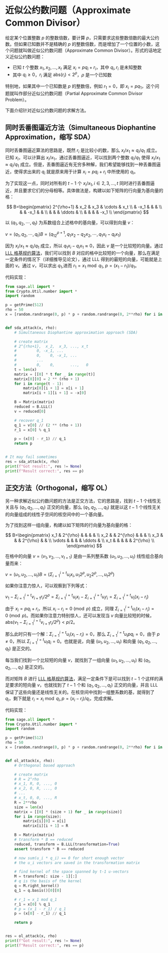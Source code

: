 # 近似公约数问题（Approximate Common Divisor）

给定某个位置整数 $p$ 的整数倍数，要计算 $p$，只需要求这些整数倍数的最大公约数。但如果已知数并不是精确的 $p$ 的整数倍数，而是增加了一个位置的小数，这个问题就叫做近似公约数问题（Approximate Common Divisor）。形式的话地定义近似公约数问题：

- 已知 $t$ 个整数 $x_1, x_2, \ldots, x_t$ 满足 $x_i = pq_i + r_i$，其中 $q_i, r_i$ 是未知整数
- 其中 $q_i \ge 0$，$r_i$ 满足 $\mathrm{abs}(r_i) < 2^{\rho}$，$\rho$ 是一个已知数

特别地，如果其中一个已知数是 $p$ 的整数倍，例如 $r_1 = 0$，即 $x_i = pq_1$，这个问题就叫作部分近似公约数问题（Partial Approximate Common Divisor Problem）。

下面介绍针对近似公约数问题的求解方法。

## 同时丢番图逼近方法（Simultaneous Diophantine Approximation，缩写 SDA）

同时丢番图逼近算法的思路是，既然 $r_i$ 是比较小的数，那么 $x_i/x_1 \approx q_i/q_1$ 成立。已知 $x_i$，可以计算出 $x_i/x_1$，通过丢番图逼近，可以找到两个整数 $q_i/q_1$ 使得 $x_i/x_1 \approx q_i/q_1$ 成立。但是，丢番图逼近有无穷多种解，我们希望能够找到一种丢番图逼近，使得求出来的 $q_i$ 就是原来用于计算 $x_i = pq_i + r_i$ 中所使用的 $q_i$。

为了实现这一点，同时对所有的 $t-1$ 个 $x_i/x_1, i \in {2, 3, \ldots, t}$ 同时进行丢番图逼近，并且要求它们的分母相等。具体做法是，构建以如下矩阵的行向量为基向量的格：

$$
B=\begin{pmatrix}
2^{\rho+1} & x_2 & x_3 & \cdots & x_t \\
& -x_1 & & & \\
& & -x_1 & & \\
& & & \ddots & \\
& & & & -x_1 \\
\end{pmatrix}
$$

以 $(q_1, q_2, \cdots, q_t)$ 为系数组合上述格中的基向量，可以得到向量 $v$：

$v = (q_1, q_2, \cdots, q_t)B = (q_12^{\rho+1}, q_1x_2-q_2x_2, \cdots, q_1x_t-q_tx_1)$

因为 $x_i/x_1 \approx q_i/q_1$ 成立，所以 $q_1x_i - q_ix_1 \approx 0$，因此 $v$ 是一个比较短的向量。通过 [LLL 格基规约算法](./lll.md)，我们可以找到 $B$ 对应的格中比较短的一个向量，那么在满足一定条件的情况下（详细推导见论文），通过 LLL 得到的最短的向量，可能就是上面的 $v$。通过 $v$，可以求出 $q_1$,进而 $r_1 = x_1 \bmod q_1$, $p = (x_1 - r_1) / q_1$。

代码实现：

```python
from sage.all import *
from Crypto.Util.number import *
import random

p = getPrime(512)
rho = 50
x = [random.randrange(0, p) * p + random.randrange(0, 2**rho) for i in range(5)]


def sda_attack(x, rho):
    # Simultaneous Diophantine approximation approach (SDA)

    # create matrix
    # 2^{rho+1},  x_2,  x_3, ..., x_t
    #         0, -x_1, ...
    #         0,    0, -x_1, ...
    #         ...
    #         0,    0,       ...,   0
    t = len(x)
    matrix = [[0] * t for _ in range(t)]
    matrix[0][0] = 2 ** (rho + 1)
    for i in range(t - 1):
        matrix[0][i + 1] = x[i + 1]
        matrix[i + 1][i + 1] = -x[0]

    B = Matrix(matrix)
    reduced = B.LLL()
    v = reduced[0]

    # recover q_1
    q_1 = v[0] // (2 ** (rho + 1))
    r_1 = x[0] % q_1

    p = (x[0] - r_1) // q_1
    return p


# It may fail sometimes
res = sda_attack(x, rho)
print(f"Got result:", res != None)
print(f"Result correct:", res == p)
```

## 正交方法（Orthogonal，缩写 OL）

另一种求解近似公约数问题的方法是正交方法，它的思路是，找到 $t-1$ 个线性无关且与 $(q_1, q_2, \ldots, q_t)$ 正交的向量，那么 $(q_1, q_2, \ldots, q_t)$ 就是以这 $t-1$ 个线性无关的向量组成的线性子空间的核空间中的一个基向量。

为了找到这样一组向量，构建以如下矩阵的行向量为基向量的格：

$$
B=\begin{pmatrix}
x_1 & 2^{\rho} & & & & \\
x_2 & & 2^{\rho} & & & \\
x_3 & & & 2^{\rho} & & \\
\vdots & & & & \ddots & \\
x_t & & & & & 2^{\rho} \\
\end{pmatrix}
$$

在格中的向量 $v=(v_1, v_2, \ldots, v_{t+1})$ 是由一系列整系数 $(u_1, u_2, \ldots, u_t)$ 线性组合基向量而来：

$v = (u_1, u_2, \ldots, u_t)B = (\Sigma_{i=1}^{i=t} u_ix_i, u_1 2^{\rho}, u_2 2^{\rho}, \ldots, u_t 2^{\rho})$

如果你注意力惊人，可以观察到下列等式：

$v_1 - \Sigma_{i=1}^{i=t} v_{i+1}r_i/2^{\rho} = \Sigma_{i=1}^{i=t} u_ix_i - \Sigma_{i=1}^{i=t} u_ir_i = \Sigma_{i=1}^{i=t}u_i(x_i-r_i)$

由于 $x_i = pq_i + r_i$，所以 $x_i - r_i = 0 \pmod p$ 成立，同理 $\Sigma_{i=1}^{i=t}u_i(x_i-r_i) = 0 \pmod p$。而如果你注意力特别惊人，还可以发现当 $v$ 向量比较短的时候，$\mathrm{abs}(v_1 - \Sigma_{i=1}^{i=t} v_{i+1}r_i/2^{\rho}) < p/2$。

那么此时只有一个解：$\Sigma_{i=1}^{i=t}u_i(x_i-r_i) = 0$，那么 $\Sigma_{i=1}^{i=t}u_ipq_i = 0$，由于 $p \ne 0$，所以 $\Sigma_{i=1}^{i=t}u_iq_i = 0$。也就是说，向量 $(u_1, u_2, \ldots, u_t)$ 和向量 $(q_1, q_2, \ldots, q_t)$ 是正交的。

每当我们找到一个比较短的向量 $v$，就找到了一组向量 $(u_1, u_2, \ldots, u_t)$ 和 $(q_1, q_2, \ldots, q_t)$ 是正交的。

而对矩阵 $B$ 进行 [LLL 格基规约算法](./lll.md)，满足一定条件下是可以找到 $t-1$ 个这样的满足要求的短向量 $v$，也就找到了 $t-1$ 个和 $(q_1, q_2, \ldots, q_t)$ 正交的向量，并且 LLL 保证了这些向量还是线性无关的。在核空间中找到一组整系数的基，就得到了 $q_i$，剩下就是 $r_i = x_i \bmod q_i, p = (x_i - r_i) / q_i$，完成求解。

代码实现：

```python
from sage.all import *
from Crypto.Util.number import *
import random

p = getPrime(512)
rho = 50
x = [random.randrange(0, p) * p + random.randrange(0, 2**rho) for i in range(5)]


def ol_attack(x, rho):
    # Orthogonal based approach

    # create matrix
    # R = 2^rho
    # x_1, R, 0, ..., 0
    # x_2, 0, R, ..., 0
    # ...
    # x_t, 0, 0, ..., R
    R = 2**rho
    size = len(x)
    matrix = [[0] * (size + 1) for _ in range(size)]
    for i in range(size):
        matrix[i][0] = x[i]
        matrix[i][i + 1] = R

    B = Matrix(matrix)
    # transform * B == reduced
    reduced, transform = B.LLL(transformation=True)
    assert transform * B == reduced

    # now sum(u_i * q_i) == 0 for short enough vector
    # the u_i vectors are saved in the transformation matrix

    # find kernel of the space spanned by t-1 u-vectors
    M = transform[: size - 1][:]
    # q is the basis of the kernel
    q = M.right_kernel()
    q_1 = q.basis()[0][0]

    # r_1 = x_1 mod q_1
    r_1 = x[0] % q_1
    # p = (x_1 - r_1) / q_1
    p = (x[0] - r_1) // q_1

    return p


res = ol_attack(x, rho)
print(f"Got result:", res != None)
print(f"Result correct:", res == p)
```
